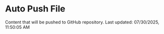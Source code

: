 # Auto Push File

Content that will be pushed to GitHub repository.
Last updated: 07/30/2025, 11:50:05 AM